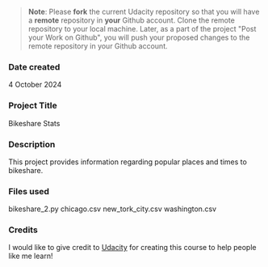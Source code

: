 >**Note**: Please **fork** the current Udacity repository so that you will have a **remote** repository in **your** Github account. Clone the remote repository to your local machine. Later, as a part of the project "Post your Work on Github", you will push your proposed changes to the remote repository in your Github account.

### Date created
4 October 2024

### Project Title
Bikeshare Stats

### Description
This project provides information regarding popular places and times to bikeshare.

### Files used
bikeshare_2.py
chicago.csv
new_tork_city.csv
washington.csv

### Credits
I would like to give credit to [Udacity](https://www.udacity.com) for creating this course to help people like me learn!